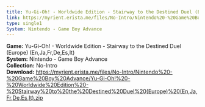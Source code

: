 ```yaml
---
title: Yu-Gi-Oh! - Worldwide Edition - Stairway to the Destined Duel (Europe) (En,Ja,Fr,De,Es,It)
link: https://myrient.erista.me/files/No-Intro/Nintendo%20-%20Game%20Boy%20Advance/Yu-Gi-Oh!%20-%20Worldwide%20Edition%20-%20Stairway%20to%20the%20Destined%20Duel%20(Europe)%20(En,Ja,Fr,De,Es,It).zip
type: single1
System: Nintendo - Game Boy Advance
---
```

<b>Game:</b> Yu-Gi-Oh! - Worldwide Edition - Stairway to the Destined Duel (Europe) (En,Ja,Fr,De,Es,It)<br>
<b>System:</b> Nintendo - Game Boy Advance<br>
<b>Collection:</b> No-Intro<br>
<b>Download:</b> https://myrient.erista.me/files/No-Intro/Nintendo%20-%20Game%20Boy%20Advance/Yu-Gi-Oh!%20-%20Worldwide%20Edition%20-%20Stairway%20to%20the%20Destined%20Duel%20(Europe)%20(En,Ja,Fr,De,Es,It).zip